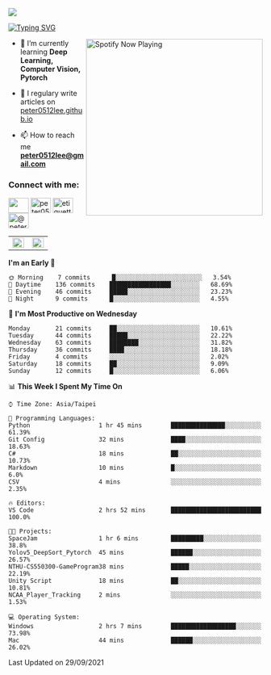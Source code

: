![](https://komarev.com/ghpvc/?username=peter0512lee&color=ff69b4)

[![Typing SVG](https://readme-typing-svg.herokuapp.com?color=F742BA&size=22&lines=Hi!+I'm+JYL)](https://git.io/typing-svg)

[<img src="https://spotify-now-playing.peter0512lee.vercel.app/api/spotify-playing" alt="Spotify Now Playing" width="350" align="right" />](https://open.spotify.com/user/21iyoswqgnkoe7peuesmqnhgy)

- 🌱 I’m currently learning **Deep Learning, Computer Vision, Pytorch**

- 📝 I regulary write articles on [peter0512lee.github.io](https://peter0512lee.github.io/)

- 📫 How to reach me **peter0512lee@gmail.com**

<h3 align="left">Connect with me:</h3>
<p align="left">
<a href="https://linkedin.com/in/jie-ying-li-b43a1416b" target="blank"><img align="center" src="https://raw.githubusercontent.com/rahuldkjain/github-profile-readme-generator/master/src/images/icons/Social/linked-in-alt.svg" height="30" width="40" /></a>
<a href="https://fb.com/peter0512lee" target="blank"><img align="center" src="https://raw.githubusercontent.com/rahuldkjain/github-profile-readme-generator/master/src/images/icons/Social/facebook.svg" alt="peter0512lee" height="30" width="40" /></a>
<a href="https://instagram.com/etiquette_ying" target="blank"><img align="center" src="https://raw.githubusercontent.com/rahuldkjain/github-profile-readme-generator/master/src/images/icons/Social/instagram.svg" alt="etiquette_ying" height="30" width="40" /></a>
<a href="https://medium.com/@peter0512lee" target="blank"><img align="center" src="https://raw.githubusercontent.com/rahuldkjain/github-profile-readme-generator/master/src/images/icons/Social/medium.svg" alt="@peter0512lee" height="30" width="40" /></a>
</p>

<table><tr><td valign="top" width="50%">

<img src="https://github-readme-stats.vercel.app/api?username=peter0512lee&hide_border=true&show_icons=true&locale=en" align="left" style="width: 100%" />

</td><td valign="top" width="50%">

<img src="https://github-readme-stats.vercel.app/api/top-langs?username=peter0512lee&hide_border=true&show_icons=true&locale=en&layout=compact" align="left" style="width: 100%" />

</td></tr></table>  

<!--START_SECTION:waka-->
**I'm an Early 🐤** 

```text
🌞 Morning    7 commits      █░░░░░░░░░░░░░░░░░░░░░░░░   3.54% 
🌆 Daytime    136 commits    █████████████████░░░░░░░░   68.69% 
🌃 Evening    46 commits     █████░░░░░░░░░░░░░░░░░░░░   23.23% 
🌙 Night      9 commits      █░░░░░░░░░░░░░░░░░░░░░░░░   4.55%

```
📅 **I'm Most Productive on Wednesday** 

```text
Monday       21 commits     ██░░░░░░░░░░░░░░░░░░░░░░░   10.61% 
Tuesday      44 commits     █████░░░░░░░░░░░░░░░░░░░░   22.22% 
Wednesday    63 commits     ████████░░░░░░░░░░░░░░░░░   31.82% 
Thursday     36 commits     ████░░░░░░░░░░░░░░░░░░░░░   18.18% 
Friday       4 commits      ░░░░░░░░░░░░░░░░░░░░░░░░░   2.02% 
Saturday     18 commits     ██░░░░░░░░░░░░░░░░░░░░░░░   9.09% 
Sunday       12 commits     █░░░░░░░░░░░░░░░░░░░░░░░░   6.06%

```


📊 **This Week I Spent My Time On** 

```text
⌚︎ Time Zone: Asia/Taipei

💬 Programming Languages: 
Python                   1 hr 45 mins        ███████████████░░░░░░░░░░   61.39% 
Git Config               32 mins             ████░░░░░░░░░░░░░░░░░░░░░   18.63% 
C#                       18 mins             ██░░░░░░░░░░░░░░░░░░░░░░░   10.73% 
Markdown                 10 mins             █░░░░░░░░░░░░░░░░░░░░░░░░   6.0% 
CSV                      4 mins              ░░░░░░░░░░░░░░░░░░░░░░░░░   2.35%

🔥 Editors: 
VS Code                  2 hrs 52 mins       █████████████████████████   100.0%

🐱‍💻 Projects: 
SpaceJam                 1 hr 6 mins         █████████░░░░░░░░░░░░░░░░   38.8% 
Yolov5_DeepSort_Pytorch  45 mins             ██████░░░░░░░░░░░░░░░░░░░   26.57% 
NTHU-CS550300-GameProgram38 mins             █████░░░░░░░░░░░░░░░░░░░░   22.19% 
Unity Script             18 mins             ██░░░░░░░░░░░░░░░░░░░░░░░   10.81% 
NCAA_Player_Tracking     2 mins              ░░░░░░░░░░░░░░░░░░░░░░░░░   1.53%

💻 Operating System: 
Windows                  2 hrs 7 mins        ██████████████████░░░░░░░   73.98% 
Mac                      44 mins             ██████░░░░░░░░░░░░░░░░░░░   26.02%

```


 Last Updated on 29/09/2021
<!--END_SECTION:waka-->


<!--
**peter0512lee/peter0512lee** is a ✨ _special_ ✨ repository because its `README.md` (this file) appears on your GitHub profile.


